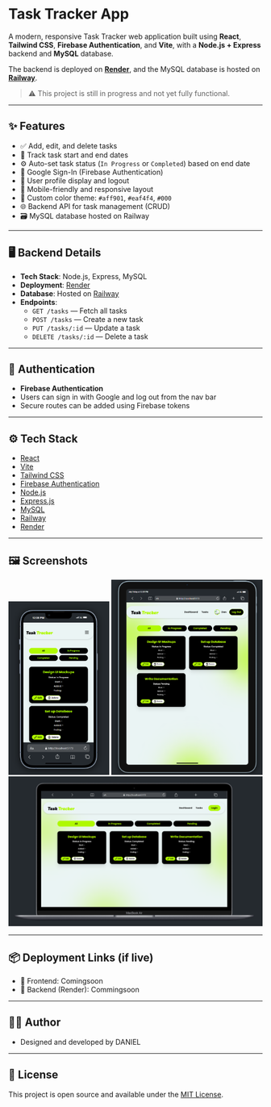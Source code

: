 # Task Tracker App

A modern, responsive Task Tracker web application built using **React**, **Tailwind CSS**, **Firebase Authentication**, and **Vite**, with a **Node.js + Express** backend and **MySQL** database.

The backend is deployed on [**Render**](https://render.com/), and the MySQL database is hosted on [**Railway**](https://railway.app/).

> ⚠️ This project is still in progress and not yet fully functional.

---

## ✨ Features

- ✅ Add, edit, and delete tasks
- 📅 Track task start and end dates
- ⚙️ Auto-set task status (`In Progress` or `Completed`) based on end date
- 🔐 Google Sign-In (Firebase Authentication)
- 🧠 User profile display and logout
- 📱 Mobile-friendly and responsive layout
- 🎨 Custom color theme: `#aff901`, `#eaf4f4`, `#000`
- 🌐 Backend API for task management (CRUD)
- 🗃️ MySQL database hosted on Railway

---

## 🖥️ Backend Details

- **Tech Stack**: Node.js, Express, MySQL
- **Deployment**: [Render](https://render.com/)
- **Database**: Hosted on [Railway](https://railway.app/)
- **Endpoints**:
   - `GET /tasks` — Fetch all tasks
   - `POST /tasks` — Create a new task
   - `PUT /tasks/:id` — Update a task
   - `DELETE /tasks/:id` — Delete a task

---

## 🔐 Authentication

- **Firebase Authentication**
- Users can sign in with Google and log out from the nav bar
- Secure routes can be added using Firebase tokens

---

## ⚙️ Tech Stack

- [React](https://react.dev/)
- [Vite](https://vitejs.dev/)
- [Tailwind CSS](https://tailwindcss.com/)
- [Firebase Authentication](https://firebase.google.com/docs/auth)
- [Node.js](https://nodejs.org/)
- [Express.js](https://expressjs.com/)
- [MySQL](https://www.mysql.com/)
- [Railway](https://railway.app/)
- [Render](https://render.com/)

---

## 🖼️ Screenshots

<p align="center">
  <img src="./frontend/public/Screenshot 2025-07-18 120843.png" alt="Dashboard" width="200"/>
  <img src="./frontend/public/Screenshot 2025-07-18 120937.png" alt="Tasks" width="300"/>
  <img src="./frontend/public/Screenshot 2025-07-18 121032.png" alt="Add Task" width="600"/>
</p>

---

## 📦 Deployment Links (if live)

- 🔗 Frontend: Comingsoon
- 🔗 Backend (Render): Commingsoon

---

## 🧑‍💻 Author

- Designed and developed by DANIEL

---

## 📄 License

This project is open source and available under the [MIT License](LICENSE).
